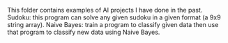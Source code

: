 This folder contains examples of AI projects I have done in the past.
Sudoku: this program can solve any given sudoku in a given format (a 9x9 string array).
Naive Bayes: train a program to classify given data then use that program to classify new data using Naive Bayes.
